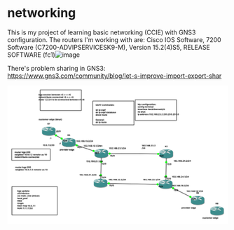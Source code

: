 # networking

This is my project of learning basic networking (CCIE) with GNS3 configuration.
The routers I'm working with are:
Cisco IOS Software, 7200 Software (C7200-ADVIPSERVICESK9-M), Version 15.2(4)S5, RELEASE SOFTWARE (fc1)![image](https://user-images.githubusercontent.com/26282864/112828889-fbde2300-9098-11eb-93e7-d465bba8c92b.png)

There's problem sharing in GNS3:
https://www.gns3.com/community/blog/let-s-improve-import-export-shar

![alt text](topology.png "Topology")
